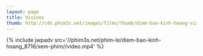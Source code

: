 ```yaml
---
layout: page
title: Visions
thumb: http://cdn.phim3s.net/images/films/thumb/diem-bao-kinh-hoang-visions-2015.jpg
---
```

{% include jwpadv src='//phim3s.net/phim-le/diem-bao-kinh-hoang_8716/xem-phim//video.mp4' %}